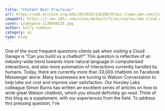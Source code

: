 ```yaml
---
title: "Chatbot Best Practices"
url: https://web.archive.org/web/20230322142100/https://www.ibm.com/cloud/blog/chatbot-best-practices
imageUrl: https://1.cms.s81c.com/sites/default/files/styles/ibm_cloud_wide_background/public/2019-06-17/Leadspace-1130540135.jpg?itok=sONm8Lpf
cover: Leadspace-1130540135.jpg
author: holly cummins
category: ai
type: blog
---
```


One of the most frequent questions clients ask when visiting a Cloud Garage is “Can you build us a chatbot?” This question is reflective of an industry-wide trend towards more natural language in computerised interactions, and also more automation of interactions currently handled by humans. Today, there are currently more than 33,000 chatbots on Facebook Messenger alone. Many businesses are turning to Watson Conversation to help take out cost and improve user satisfaction. Our Hursley Labs colleague Simon Burns has written an excellent series of articles on how to write great Watson chatbots, which you should definitely go read. Think of this blog as a supplement, with our experiences from the field. To address this pressing question, I’ve
